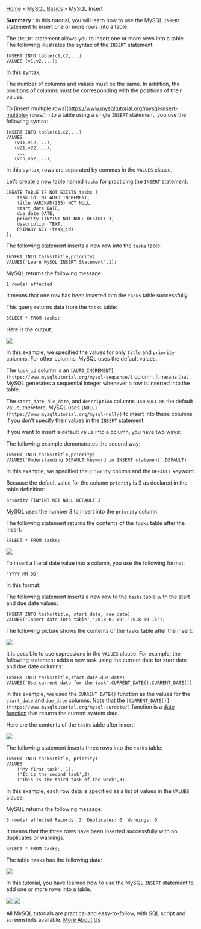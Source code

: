 

[Home](https://www.mysqltutorial.org/) » [MySQL
Basics](https://www.mysqltutorial.org/mysql-basics/) » MySQL Insert



 **Summary** : in this tutorial, you will learn how to use the MySQL `INSERT`
statement to insert one or more rows into a table.



The `INSERT` statement allows you to insert one or more rows into a table. The
following illustrates the syntax of the `INSERT` statement:


    
    
    INSERT INTO table(c1,c2,...)
    VALUES (v1,v2,...);



In this syntax,



The number of columns and values must be the same. In addition, the positions
of columns must be corresponding with the positions of their values.



To [insert multiple rows](https://www.mysqltutorial.org/mysql-insert-multiple-
rows/) into a table using a single `INSERT` statement, you use the following
syntax:


    
    
    INSERT INTO table(c1,c2,...)
    VALUES 
       (v11,v12,...),
       (v21,v22,...),
        ...
       (vnn,vn2,...);



In this syntax, rows are separated by commas in the `VALUES` clause.



Let’s [create a new table](https://www.mysqltutorial.org/mysql-create-table/
"MySQL create new table") named `tasks` for practicing the `INSERT` statement.


    
    
    CREATE TABLE IF NOT EXISTS tasks (
        task_id INT AUTO_INCREMENT,
        title VARCHAR(255) NOT NULL,
        start_date DATE,
        due_date DATE,
        priority TINYINT NOT NULL DEFAULT 3,
        description TEXT,
        PRIMARY KEY (task_id)
    );



The following statement inserts a new row into the `tasks` table:


    
    
    INSERT INTO tasks(title,priority)
    VALUES('Learn MySQL INSERT Statement',1);



MySQL returns the following message:


    
    
    1 row(s) affected



It means that one row has been inserted into the `tasks` table successfully.



This query returns data from the `tasks` table:


    
    
    SELECT * FROM tasks;



Here is the output:

![](https://www.mysqltutorial.org/wp-content/uploads/2018/09/MySQL-INSERT-Example.png)


In this example, we specified the values for only `title` and `priority`
columns. For other columns, MySQL uses the default values.



The `task_id` column is an
`[AUTO_INCREMENT](https://www.mysqltutorial.org/mysql-sequence/)` column. It
means that MySQL generates a sequential integer whenever a row is inserted
into the table.



The `start_date`, `due_date`, and `description` columns use `NULL` as the
default value, therefore, MySQL uses
`[NULL](https://www.mysqltutorial.org/mysql-null/)` to insert into these
columns if you don’t specify their values in the `INSERT` statement.



If you want to insert a default value into a column, you have two ways:



The following example demonstrates the second way:


    
    
    INSERT INTO tasks(title,priority)
    VALUES('Understanding DEFAULT keyword in INSERT statement',DEFAULT);



In this example, we specified the `priority` column and the `DEFAULT` keyword.



Because the default value for the column `priority` is 3 as declared in the
table definition:


    
    
    priority TINYINT NOT NULL DEFAULT 3



MySQL uses the number 3 to insert into the `priority` column.



The following statement returns the contents of the `tasks` table after the
insert:


    
    
    SELECT * FROM tasks;

![](https://www.mysqltutorial.org/wp-content/uploads/2018/09/MySQL-INSERT-DEFAULT-values.png)


To insert a literal date value into a column, you use the following format:


    
    
    'YYYY-MM-DD'



In this format:



The following statement inserts a new row to the `tasks` table with the start
and due date values:


    
    
    INSERT INTO tasks(title, start_date, due_date)
    VALUES('Insert date into table','2018-01-09','2018-09-15');



The following picture shows the contents of the `tasks` table after the
insert:

![](https://www.mysqltutorial.org/wp-content/uploads/2018/09/MySQL-INSERT-dates-into-table.png)


It is possible to use expressions in the `VALUES` clause. For example, the
following statement adds a new task using the current date for start date and
due date columns:


    
    
    INSERT INTO tasks(title,start_date,due_date)
    VALUES('Use current date for the task',CURRENT_DATE(),CURRENT_DATE())



In this example, we used the `CURRENT_DATE()` function as the values for the
`start_date` and `due_date` columns. Note that the
`[CURRENT_DATE()](https://www.mysqltutorial.org/mysql-curdate/)` function is a
[date function](https://www.mysqltutorial.org/mysql-date-functions/) that
returns the current system date.



Here are the contents of the `tasks` table after insert:

![](https://www.mysqltutorial.org/wp-content/uploads/2018/09/MySQL-INSERT-current-date-example.png)


The following statement inserts three rows into the `tasks` table:


    
    
    INSERT INTO tasks(title, priority)
    VALUES
    	('My first task', 1),
    	('It is the second task',2),
    	('This is the third task of the week',3);



In this example, each row data is specified as a list of values in the
`VALUES` clause.



MySQL returns the following message:


    
    
    3 row(s) affected Records: 3  Duplicates: 0  Warnings: 0



It means that the three rows have been inserted successfully with no
duplicates or warnings.


    
    
    SELECT * FROM tasks;



The table `tasks` has the following data:

![](https://www.mysqltutorial.org/wp-content/uploads/2018/09/MySQL-INSERT-multiple-rows-into-table-1.png)


In this tutorial, you have learned how to use the MySQL `INSERT` statement to
add one or more rows into a table.

![](https://www.mysqltutorial.org/wp-content/themes/evolution/img/left.svg)
![](https://www.mysqltutorial.org/wp-content/themes/evolution/img/right.svg)


All MySQL tutorials are practical and easy-to-follow, with SQL script and
screenshots available. [More About Us](/about-us/)

